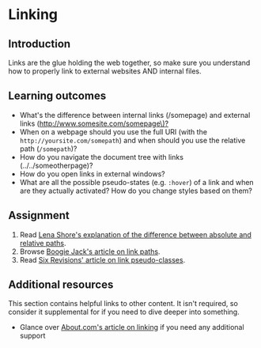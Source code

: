 # Linking

## Introduction

Links are the glue holding the web together, so make sure you understand how to properly link to external websites AND internal files.

## Learning outcomes

* What's the difference between internal links \(/somepage\) and external links \([http://www.somesite.com/somepage\)?](http://www.somesite.com/somepage%29?)
* When on a webpage should you use the full URI \(with the `http://yoursite.com/somepath`\) and when should you use the relative path \(`/somepath`\)?
* How do you navigate the document tree with links \(../../someotherpage\)?
* How do you open links in external windows?
* What are all the possible pseudo-states \(e.g. `:hover`\) of a link and when are they actually activated?  How do you change styles based on them?

## Assignment

1. Read [Lena Shore's explanation of the difference between absolute and relative paths](http://www.lenashore.com/2011/12/the-difference-between-absolute-and-relative-paths/).
2. Browse [Boogie Jack's article on link paths](http://www.boogiejack.com/server_paths.html).
3. Read [Six Revisions' article on link pseudo-classes](http://sixrevisions.com/css/link-pseudo-classes/).

## Additional resources

This section contains helpful links to other content. It isn't required, so consider it supplemental for if you need to dive deeper into something.

* Glance over [About.com's article on linking](http://webdesign.about.com/od/beginningtutorials/a/aa040502a.htm) if you need any additional support

